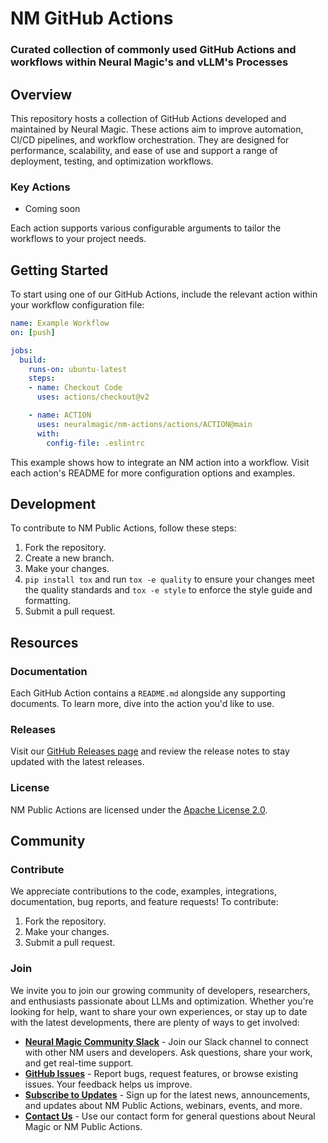 # NM GitHub Actions

### Curated collection of commonly used GitHub Actions and workflows within Neural Magic's and vLLM's Processes

## Overview

This repository hosts a collection of GitHub Actions developed and maintained by Neural Magic. These actions aim to improve automation, CI/CD pipelines, and workflow orchestration. They are designed for performance, scalability, and ease of use and support a range of deployment, testing, and optimization workflows.

### Key Actions

- Coming soon

Each action supports various configurable arguments to tailor the workflows to your project needs.

## Getting Started

To start using one of our GitHub Actions, include the relevant action within your workflow configuration file:

```yaml
name: Example Workflow
on: [push]

jobs:
  build:
    runs-on: ubuntu-latest
    steps:
    - name: Checkout Code
      uses: actions/checkout@v2

    - name: ACTION
      uses: neuralmagic/nm-actions/actions/ACTION@main
      with:
        config-file: .eslintrc
```

This example shows how to integrate an NM action into a workflow. Visit each action's README for more configuration options and examples.

## Development

To contribute to NM Public Actions, follow these steps:

1. Fork the repository.
2. Create a new branch.
3. Make your changes.
4. `pip install tox` and run `tox -e quality` to ensure your changes meet the quality standards and `tox -e style` to enforce the style guide and formatting.
5. Submit a pull request.

## Resources

### Documentation

Each GitHub Action contains a `README.md` alongside any supporting documents. To learn more, dive into the action you'd like to use.

### Releases

Visit our [GitHub Releases page](https://github.com/neuralmagic/nm-actions/releases) and review the release notes to stay updated with the latest releases.

### License

NM Public Actions are licensed under the [Apache License 2.0](https://github.com/neuralmagic/guidellm/blob/main/LICENSE).

## Community

### Contribute

We appreciate contributions to the code, examples, integrations, documentation, bug reports, and feature requests! To contribute:

1. Fork the repository.
2. Make your changes.
3. Submit a pull request.

### Join

We invite you to join our growing community of developers, researchers, and enthusiasts passionate about LLMs and optimization. Whether you're looking for help, want to share your own experiences, or stay up to date with the latest developments, there are plenty of ways to get involved:

- [**Neural Magic Community Slack**](https://neuralmagic.com/community/) - Join our Slack channel to connect with other NM users and developers. Ask questions, share your work, and get real-time support.
- [**GitHub Issues**](https://github.com/neuralmagic/nm-actions/issues) - Report bugs, request features, or browse existing issues. Your feedback helps us improve.
- [**Subscribe to Updates**](https://neuralmagic.com/subscribe/) - Sign up for the latest news, announcements, and updates about NM Public Actions, webinars, events, and more.
- [**Contact Us**](http://neuralmagic.com/contact/) - Use our contact form for general questions about Neural Magic or NM Public Actions.
